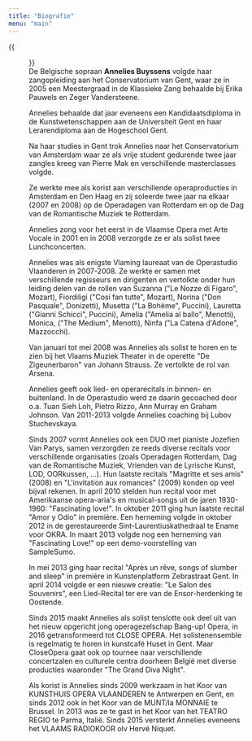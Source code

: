 ```yaml
---
title: "Biografie"
menu: "main"
---
```



{{<figure class="uk-float-right uk-padding-small uk-padding-remove-vertical" src="/images/others/pasfotoCVklein.jpg" >}}  
De Belgische sopraan **Annelies Buyssens** volgde  haar zangopleiding aan het Conservatorium van Gent, waar ze in 2005 een Meestergraad in de Klassieke Zang behaalde bij Erika Pauwels en Zeger Vandersteene.

Annelies behaalde dat jaar eveneens een Kandidaatsdiploma in de Kunstwetenschappen aan de Universiteit Gent en haar Lerarendiploma aan de Hogeschool Gent.

Na haar studies in Gent trok Annelies naar het Conservatorium van Amsterdam waar ze als vrije student gedurende twee jaar zangles kreeg van Pierre Mak en verschillende masterclasses volgde. 

Ze werkte mee als korist aan verschillende operaproducties in Amsterdam en Den Haag en zij soleerde twee jaar na elkaar (2007 en 2008) op de Operadagen van Rotterdam en op de Dag van de Romantische Muziek te Rotterdam.

Annelies zong voor het eerst in de Vlaamse Opera met Arte Vocale in 2001 en in 2008 verzorgde ze er als solist twee Lunchconcerten.

Annelies was als enigste Vlaming laureaat van de Operastudio Vlaanderen in 2007-2008. Ze werkte er samen met verschillende regisseurs en dirigenten  en  vertolkte onder hun leiding delen van de rollen van Suzanna ("Le Nozze di Figaro", Mozart), Fiordiligi ("Cosi fan tutte", Mozart), Norina ("Don Pasquale", Donizetti), Musetta ("La Bohème", Puccini), Lauretta ("Gianni Schicci", Puccini), Amelia ("Amelia al ballo", Menotti), Monica, ("The Medium", Menotti), Ninfa ("La Catena d'Adone", Mazzocchi). 

Van januari tot mei 2008 was Annelies als solist te horen en te zien bij het Vlaams Muziek Theater in de operette "De Zigeunerbaron" van Johann Strauss. Ze vertolkte de rol van Arsena.

Annelies geeft ook lied- en operarecitals in binnen- en buitenland. In de Operastudio werd ze daarin gecoached door o.a. Tuan Sieh Loh, Pietro Rizzo, Ann Murray en Graham Johnson. Van 2011-2013 volgde Annelies coaching bij Lubov Stuchevskaya.

Sinds 2007 vormt Annelies ook een DUO met pianiste Jozefien Van Parys, samen verzorgden ze reeds diverse recitals voor verschillende organisaties (zoals Operadagen Rotterdam, Dag van de Romantische Muziek, Vrienden van de Lyrische Kunst, LOD, OORkussen, ...). Hun laatste recitals "Magritte et ses amis" (2008) en "L'invitation aux romances" (2009) konden op veel bijval rekenen.
In april 2010 stelden hun recital voor met Amerikaanse opera-aria's en musical-songs uit de jaren 1930-1960: "Fascinating love!". In oktober 2011 ging hun laatste recital "Amor y Odio" in première. Een herneming volgde in oktober 2012 in de gerestaureerde Sint-Laurentiuskathedraal te Ename voor OKRA. In maart 2013 volgde nog een herneming van "Fascinating Love!" op een demo-voorstelling van SampleSumo.

In mei 2013 ging haar recital "Après un rêve, songs of slumber and sleep" in première in Kunstenplatform Zebrastraat Gent. In april 2014 volgde er een nieuwe creatie: "Le Salon des Souvenirs", een Lied-Recital ter ere van de Ensor-herdenking te Oostende.

Sinds 2015 maakt Annelies als solist tenslotte ook deel uit van het nieuw opgericht jong operagezelschap Bang-up! Opera, in 2016 getransformeerd tot CLOSE OPERA. Het solistenensemble is regelmatig te horen in kunstcafé Huset in Gent. Maar CloseOpera gaat ook op tournee naar verschillende concertzalen en culturele centra doorheen België met diverse producties waaronder "The Grand Diva Night".

Als korist is Annelies sinds 2009 werkzaam in het Koor van KUNSTHUIS OPERA VLAANDEREN te Antwerpen en Gent, en sinds 2012 ook in het Koor van de MUNT/la MONNAIE te Brussel. In 2013 was ze te gast in het Koor van het TEATRO REGIO te Parma, Italië. Sinds 2015 versterkt Annelies eveneens het VLAAMS RADIOKOOR olv Hervé Niquet.